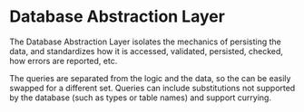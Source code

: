 Database Abstraction Layer
==========================
The Database Abstraction Layer isolates the mechanics of persisting the data, and standardizes how it is accessed, validated, persisted, checked, how errors are reported, etc.

The queries are separated from the logic and the data, so the can be easily swapped for a different set. Queries can include substitutions not supported by the database (such as types or table names) and support currying.
